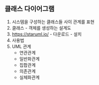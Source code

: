 ## 클래스 다이어그램
1. 시스템을 구성하는 클래스들 사이 관계를 표현
2. 클래스 - 객체를 생성하는 설계도
3. https://staruml.io/ - 다운로드 - 설치
4. 사용법
5. UML 관계
   - 연관관계
   - 일반화관계
   - 집합관계
   - 의존관계
   - 실체화관계
